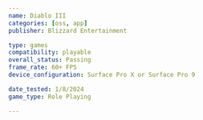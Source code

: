 ```yaml
---
name: Diablo III
categories: [oss, app]
publisher: Blizzard Entertainment

type: games
compatibility: playable
overall_status: Passing
frame_rate: 60+ FPS
device_configuration: Surface Pro X or Surface Pro 9

date_tested: 1/8/2024
game_type: Role Playing

---
```

